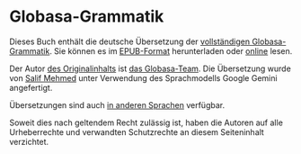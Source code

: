 # Globasa-Grammatik

Dieses Buch enthält die deutsche Übersetzung der [vollständigen Globasa-Grammatik][cgg-link].
Sie können es im [EPUB-Format][epub-link] herunterladen oder [online][web-link] lesen.

Der Autor [des Originalinhalts][oc-link] ist [das Globasa-Team][gb-link].
Die Übersetzung wurde von [Salif Mehmed][sm-link] unter Verwendung des Sprachmodells Google Gemini angefertigt.

Übersetzungen sind auch [in anderen Sprachen][all-link] verfügbar.

Soweit dies nach geltendem Recht zulässig ist, haben die Autoren auf alle Urheberrechte und verwandten Schutzrechte an diesem Seiteninhalt verzichtet.

[cgg-link]:https://salif.github.io/gramati-fe-globasa/eng/
[epub-link]:Gramati_fe_Globasa_Mesi_2_Nyan_2025_Doycisa_Gemini.epub
[web-link]:https://salif.github.io/gramati-fe-globasa/de-gemini/
[oc-link]:https://xwexi.globasa.net/eng/gramati
[gb-link]:https://globasa.net/
[sm-link]:https://salif.eu/
[all-link]:https://salif.github.io/gramati-fe-globasa/
